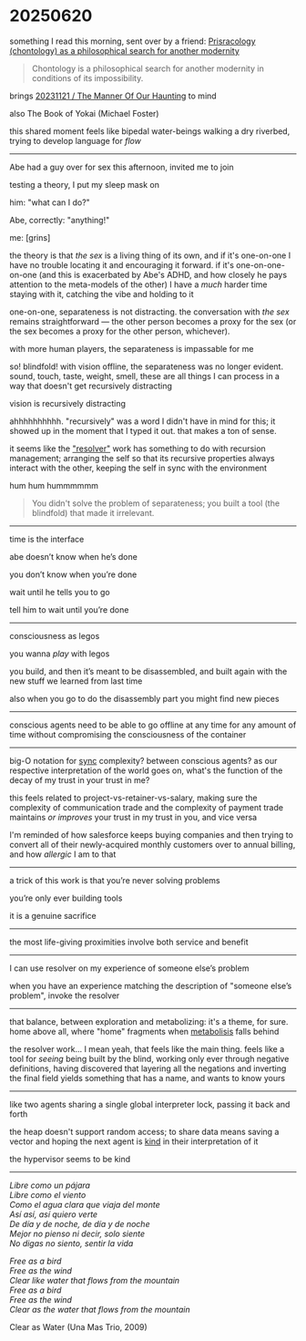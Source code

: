 # 20250620

something I read this morning, sent over by a friend: [Prisracology (chontology) as a philosophical search for another modernity](https://aurora-journals.com/library_read_article.php?id=37001)

> Chontology is a philosophical search for another modernity in conditions of its impossibility.

brings [20231121 / The Manner Of Our Haunting](../../2023/11/21/the-manner-of-our-haunting.md) to mind

also The Book of Yokai (Michael Foster)

this shared moment feels like bipedal water-beings walking a dry riverbed, trying to develop language for _flow_

***

Abe had a guy over for sex this afternoon, invited me to join

testing a theory, I put my sleep mask on

him: "what can I do?"

Abe, correctly: "anything!"

me: \[grins]

the theory is that _the sex_ is a living thing of its own, and if it's one-on-one I have no trouble locating it and encouraging it forward. if it's one-on-one-on-one (and this is exacerbated by Abe's ADHD, and how closely he pays attention to the meta-models of the other) I have a _much_ harder time staying with it, catching the vibe and holding to it

one-on-one, separateness is not distracting. the conversation with _the sex_ remains straightforward — the other person becomes a proxy for the sex (or the sex becomes a proxy for the other person, whichever).

with more human players, the separateness is impassable for me

so! blindfold! with vision offline, the separateness was no longer evident. sound, touch, taste, weight, smell, these are all things I can process in a way that doesn't get recursively distracting

vision is recursively distracting

ahhhhhhhhhh. "recursively" was a word I didn't have in mind for this; it showed up in the moment that I typed it out. that makes a ton of sense.

it seems like the ["resolver"](04/resolver/resolver-further-resolved.md) work has something to do with recursion management; arranging the self so that its recursive properties always interact with the other, keeping the self in sync with the environment

hum hum hummmmmm

> You didn't solve the problem of separateness; you built a tool (the blindfold) that made it irrelevant.

***

time is the interface

abe doesn’t know when he’s done

you don’t know when you’re done

wait until he tells you to go

tell him to wait until you’re done

***

consciousness as legos

you wanna _play_ with legos

you build, and then it’s meant to be disassembled, and built again with the new stuff we learned from last time

also when you go to do the disassembly part you might find new pieces

***

conscious agents need to be able to go offline at any time for any amount of time without compromising the consciousness of the container

***

big-O notation for [sync](../../2022/02/shall-we-dance-i-mean-sync.md) complexity? between conscious agents? as our respective interpretation of the world goes on, what's the function of the decay of my trust in your trust in me?

this feels related to project-vs-retainer-vs-salary, making sure the complexity of communication trade and the complexity of payment trade maintains _or improves_ your trust in my trust in you, and vice versa

I'm reminded of how salesforce keeps buying companies and then trying to convert all of their newly-acquired monthly customers over to annual billing, and how _allergic_ I am to that

***

a trick of this work is that you’re never solving problems

you’re only ever building tools

it is a genuine sacrifice

***

the most life-giving proximities involve both service and benefit

***

I can use resolver on my experience of someone else’s problem

when you have an experience matching the description of "someone else’s problem", invoke the resolver

***

that balance, between exploration and metabolizing: it's a theme, for sure. home above all, where "home" fragments when [metabolisis](../04/17/metabolisis.md) falls behind

the resolver work... I mean yeah, that feels like the main thing. feels like a tool for _seeing_ being built by the blind, working only ever through negative definitions, having discovered that layering all the negations and inverting the final field yields something that has a name, and wants to know yours

***

like two agents sharing a single global interpreter lock, passing it back and forth

the heap doesn't support random access; to share data means saving a vector and hoping the next agent is [kind](../01/29.md) in their interpretation of it

the hypervisor seems to be kind

***

_Libre como un pájara_\
_Libre como el viento_\
_Como el agua clara que viaja del monte_\
_Así así, así quiero verte_\
_De día y de noche, de día y de noche_\
_Mejor no pienso ni decir, solo siente_\
_No digas no siento, sentir la vida_

_Free as a bird_\
_Free as the wind_\
_Clear like water that flows from the mountain_\
_Free as a bird_\
_Free as the wind_\
_Clear as the water that flows from the mountain_

Clear as Water (Una Mas Trio, 2009)
